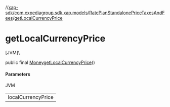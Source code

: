 //[xap-sdk](../../../index.md)/[com.expediagroup.sdk.xap.models](../index.md)/[RatePlanStandalonePriceTaxesAndFees](index.md)/[getLocalCurrencyPrice](get-local-currency-price.md)

# getLocalCurrencyPrice

[JVM]\

public final [Money](../-money/index.md)[getLocalCurrencyPrice](get-local-currency-price.md)()

#### Parameters

JVM

| |
|---|
| localCurrencyPrice |
